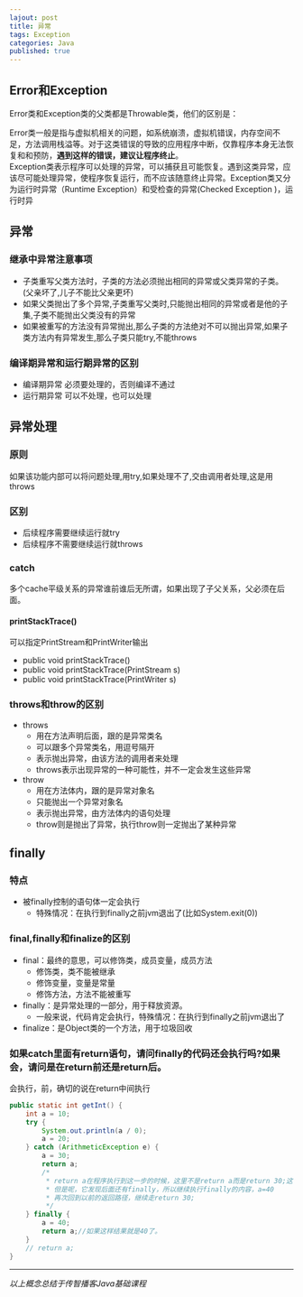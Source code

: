 ```yaml
---  
lajout: post  
title: 异常  
tags: Exception  
categories: Java  
published: true  
---  
```


## Error和Exception

Error类和Exception类的父类都是Throwable类，他们的区别是：

Error类一般是指与虚拟机相关的问题，如系统崩溃，虚拟机错误，内存空间不足，方法调用栈溢等。对于这类错误的导致的应用程序中断，仅靠程序本身无法恢复和和预防，**遇到这样的错误，建议让程序终止**。  
Exception类表示程序可以处理的异常，可以捕获且可能恢复。遇到这类异常，应该尽可能处理异常，使程序恢复运行，而不应该随意终止异常。Exception类又分为运行时异常（Runtime Exception）和受检查的异常(Checked Exception )，运行时异

## 异常

### 继承中异常注意事项

* 子类重写父类方法时，子类的方法必须抛出相同的异常或父类异常的子类。(父亲坏了,儿子不能比父亲更坏)
* 如果父类抛出了多个异常,子类重写父类时,只能抛出相同的异常或者是他的子集,子类不能抛出父类没有的异常
* 如果被重写的方法没有异常抛出,那么子类的方法绝对不可以抛出异常,如果子类方法内有异常发生,那么子类只能try,不能throws

### 编译期异常和运行期异常的区别

* 编译期异常 必须要处理的，否则编译不通过
* 运行期异常 可以不处理，也可以处理

## 异常处理

### 原则

如果该功能内部可以将问题处理,用try,如果处理不了,交由调用者处理,这是用throws

### 区别

* 后续程序需要继续运行就try
* 后续程序不需要继续运行就throws

### catch

多个cache平级关系的异常谁前谁后无所谓，如果出现了子父关系，父必须在后面。

#### printStackTrace()

可以指定PrintStream和PrintWriter输出

* public void printStackTrace()
* public void printStackTrace(PrintStream s)
* public void printStackTrace(PrintWriter s)

### throws和throw的区别

* throws
	- 用在方法声明后面，跟的是异常类名
	- 可以跟多个异常类名，用逗号隔开
	- 表示抛出异常，由该方法的调用者来处理
	- throws表示出现异常的一种可能性，并不一定会发生这些异常
* throw
	- 用在方法体内，跟的是异常对象名
	- 只能抛出一个异常对象名
	- 表示抛出异常，由方法体内的语句处理
	- throw则是抛出了异常，执行throw则一定抛出了某种异常

## finally

### 特点

* 被finally控制的语句体一定会执行
	- 特殊情况：在执行到finally之前jvm退出了(比如System.exit(0))

### final,finally和finalize的区别

* final：最终的意思，可以修饰类，成员变量，成员方法
	- 修饰类，类不能被继承
	- 修饰变量，变量是常量
	- 修饰方法，方法不能被重写
* finally：是异常处理的一部分，用于释放资源。
	- 一般来说，代码肯定会执行，特殊情况：在执行到finally之前jvm退出了
* finalize：是Object类的一个方法，用于垃圾回收

### 如果catch里面有return语句，请问finally的代码还会执行吗?如果会，请问是在return前还是return后。

会执行，前，确切的说在return中间执行

```java
public static int getInt() {
	int a = 10;
	try {
		System.out.println(a / 0);
		a = 20;
	} catch (ArithmeticException e) {
		a = 30;
		return a;
		/*
		 * return a在程序执行到这一步的时候，这里不是return a而是return 30;这个返回路径就形成了。
		 * 但是呢，它发现后面还有finally，所以继续执行finally的内容，a=40
		 * 再次回到以前的返回路径，继续走return 30;
		 */
	} finally {
		a = 40;
		return a;//如果这样结果就是40了。
	}
	// return a;
}
```


----------

*以上概念总结于传智播客Java基础课程*